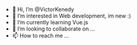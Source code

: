 - 👋 Hi, I’m @VictorKenedy
- 👀 I’m interested in Web development, im new :)
- 🌱 I’m currently learning Vue.js
- 💞️ I’m looking to collaborate on ...
- 📫 How to reach me ...

<!---
VictorKenedy/VictorKenedy is a ✨ special ✨ repository because its `README.md` (this file) appears on your GitHub profile.
You can click the Preview link to take a look at your changes.
--->
